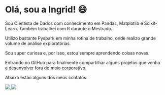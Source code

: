 # Olá, sou a Ingrid! 😄

Sou Cientista de Dados com conhecimento em Pandas, Matplotlib e Scikit-Learn. Também trabalhei com R durante o Mestrado.

Utilizo bastante Pyspark em minha rotina de trabalho, onde realizo grande volume de análise exploratórias.

Sou super curiosa e, por isso, estou sempre aprendendo coisas novas. 

Entrando no GitHub para finalmente compartilhar alguns projetos que venha a desenvolver fora do meio corporativo.

Abaixo estão alguns dos meus contatos:

<div style="display: inline-block">
  <a href="https://www.linkedin.com/in/ingrid-gois-cardoso/" target="_blank"><img src="https://img.shields.io/badge/LinkedIn-blue?style=flat&logo=white">
  <a href="mailto:ingrid.prodeng[at]gmail.com" target="_blank"><img src="https://img.shields.io/badge/GMAIL-red?style=flat&logo=gmail">

